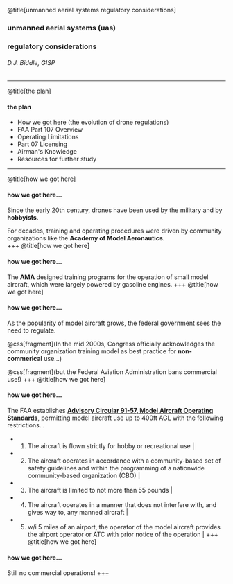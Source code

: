 @title[unmanned aerial systems regulatory considerations]
### unmanned aerial systems (uas)
### regulatory considerations
###### D.J. Biddle, GISP
---
@title[the plan]
#### the plan
- How we got here (the evolution of drone regulations)
- FAA Part 107 Overview
- Operating Limitations
- Part 07 Licensing
- Airman's Knowledge 
- Resources for further study  
---
@title[how we got here]
#### how we got here...
Since the early 20th century, drones have been used by the military and by **hobbyists**.  
  
For decades, training and operating procedures were driven by community organizations like the **Academy of Model Aeronautics**.  
+++
@title[how we got here]
#### how we got here...
The **AMA** designed training programs for the operation of small model aircraft, which were largely powered by gasoline engines. 
+++
@title[how we got here]
#### how we got here...
As the popularity of model aircraft grows, the federal government sees the need to regulate.  
  
@css[fragment](In the mid 2000s, Congress officially acknowledges the community organization training model as best practice for **non-commerical** use...)  
  
@css[fragment](but the Federal Aviation Administration bans commercial use!)
+++
@title[how we got here]
#### how we got here...
The FAA establishes [**Advisory Circular 91-57, Model Aircraft Operating Standards**](https://www.faa.gov/regulations_policies/advisory_circulars/index.cfm/go/document.information/documentID/1028086), permitting model aircraft use up to 400ft AGL with the following restrictions...  
- 1) The aircraft is flown strictly for hobby or recreational use |
- 2) The aircraft operates in accordance with a community-based set of safety guidelines and within the programming of a nationwide community-based organization (CBO) |
- 3) The aircraft is limited to not more than 55 pounds |
- 4) The aircraft operates in a manner that does not interfere with, and gives way to, any manned aircraft |
- 5) w/i 5 miles of an airport, the operator of the model aircraft provides the airport operator or ATC with prior notice of the operation |
+++ 
@title[how we got here]
#### how we got here...
Still no commercial operations!
+++

